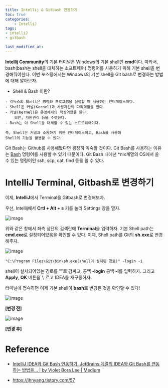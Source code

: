```yaml
---
title: Intellij & Gitbash 연동하기
toc: true
categories:	
    - IntelliJ
tags:
- intelliJ
- gitbash

last_modified_at: 
---
```


**Intellij Community**의 기본 터미널은 Windows의 기본 shell인 **cmd**이다. 따라서, bash(bash는 shell을 대체하는 소프트웨어) 명령어를 사용하기 위해 기본 shell을 변경해줘야한다. 이번 포스팅에서는 Windows의 기본 shell을 Git bash로 변경하는 방법에 대해 알아보자.



* Shell & Bash 이란?

```
- 리눅스의 Shell은 명령와 프로그램을 실행할 때 사용하는 인터페이스이다.
- Shell은 커널(Kernel)과 사용자간의 다리역할을 한다.
- 커널(Kernel)은 운영체제의 핵심역할을 한다.
	보안, 자원관리 등을 수행한다.
- Bash는 이 Shell을 대체할 수 있는 소프트웨어이다.

즉, Shell은 커널과 소통하기 위한 인터페이스이고, Bash를 사용해
Shell의 기능을 활용할 수 있다.
```



Git Bash는 Github를 사용해봤다면 굉장히 익숙할 것이다. Git Bash를 사용하는 이유는 [Bash](https://en.wikipedia.org/wiki/Bash_(Unix_shell)) 명령어를 사용할 수 있기 때문이다. Git Bash 내에선 *nix계열의 OS에서 쓸 수 있는 명령어인 ssh, scp, cat, find 등을 쓸 수 있다.



# IntelliJ Terminal, Gitbash로 변경하기 

이제, **IntelliJ**에서  Terminal을 Gitbash로 변경해보자.

우선, Intellij에서 **Crtl + Alt + s** 키를 눌러 Settings 창을 열자.

![image](https://user-images.githubusercontent.com/49560745/103500599-e1781d00-4e8e-11eb-8503-504fad1527fa.png)

위와 같은 창에서 좌측 상단의 검색란에 **Terminal**을 입력하자. 기본 Shell path는 **cmd.exe**로 설정되어있음을 확인할 수 있다. 이제, Shell path를 Git의 **sh.exe**로 변경해주자. 

![image](https://user-images.githubusercontent.com/49560745/103500355-63b41180-4e8e-11eb-9143-c2a3dfdad189.png)

````
"C:\Program Files\Git\bin\sh.exe(shell이 설치된 경로)" -login -i
````

 shell이 설치되어있는 경로를 ""로 감싸고, 공백 **-login** 공백 **-i**를 입력하자. 그리고 **Apply**, **OK** 버튼을 누르고 IDEA를 재구동하자.



터미널에 접속하면 이제 기본 shell이 **bash**로 변경된 것을 확인할 수 있다!

![image](https://user-images.githubusercontent.com/49560745/103500867-c78b0a00-4e8f-11eb-8101-8fd626088be4.png)

**[변경 전]**

![image](https://user-images.githubusercontent.com/49560745/103501125-a4ad2580-4e90-11eb-8e1b-0454ade69c87.png)

**[변경 후]**



# Reference

- [IntelliJ IDEA와 Git Bash 연동하기. JetBrains 계열의 IDEA와 Git Bash를 연동하는 방법을… | by Violet Bora Lee | Medium]()

- https://jhnyang.tistory.com/57